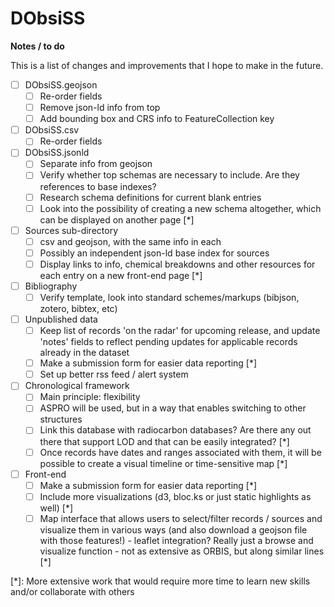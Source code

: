DObsiSS
=======

**Notes / to do**

This is a list of changes and improvements that I hope to make in the future. 

- [ ] DObsiSS.geojson
  - [ ] Re-order fields
  - [ ] Remove json-ld info from top
  - [ ] Add bounding box and CRS info to FeatureCollection key

- [ ] DObsiSS.csv
  - [ ] Re-order fields

- [ ] DObsiSS.jsonld
  - [ ] Separate info from geojson
  - [ ] Verify whether top schemas are necessary to include. Are they references to base indexes?
  - [ ] Research schema definitions for current blank entries
  - [ ] Look into the possibility of creating a new schema altogether, which can be displayed on another page [*]

- [ ] Sources sub-directory
  - [ ] csv and geojson, with the same info in each
  - [ ] Possibly an independent json-ld base index for sources
  - [ ] Display links to info, chemical breakdowns and other resources for each entry on a new front-end page [*]

- [ ] Bibliography
  - [ ] Verify template, look into standard schemes/markups (bibjson, zotero, bibtex, etc)

- [ ] Unpublished data
  - [ ] Keep list of records 'on the radar' for upcoming release, and update 'notes' fields to reflect pending updates for applicable records already in the dataset
  - [ ] Make a submission form for easier data reporting [*]
  - [ ] Set up better rss feed / alert system

- [ ] Chronological framework
  - [ ] Main principle: flexibility
  - [ ] ASPRO will be used, but in a way that enables switching to other structures
  - [ ] Link this database with radiocarbon databases? Are there any out there that support LOD and that can be easily integrated? [*]
  - [ ] Once records have dates and ranges associated with them, it will be possible to create a visual timeline or time-sensitive map [*]

- [ ] Front-end
  - [ ] Make a submission form for easier data reporting [*]
  - [ ] Include more visualizations (d3, bloc.ks or just static highlights as well) [*]
  - [ ] Map interface that allows users to select/filter records / sources and visualize them in various ways (and also download a geojson file with those features!) - leaflet integration? Really just a browse and visualize function - not as extensive as ORBIS, but along similar lines [*]

[*]: More extensive work that would require more time to learn new skills and/or collaborate with others
